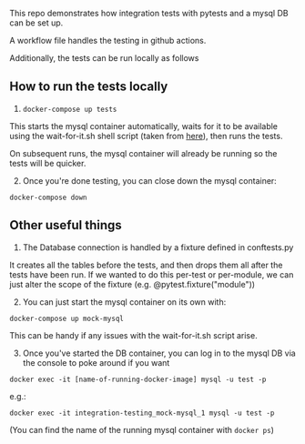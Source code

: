 This repo demonstrates how integration tests with pytests and a mysql DB can be set up.

A workflow file handles the testing in github actions.

Additionally, the tests can be run locally as follows


## How to run the tests locally

1. `docker-compose up tests`

This starts the mysql container automatically, waits for it to be available using the wait-for-it.sh shell script (taken from [here](https://github.com/vishnubob/wait-for-it)),
then runs the tests.

On subsequent runs, the mysql container will already be running so the tests will be quicker.

2. Once you're done testing, you can close down the mysql container:

`docker-compose down`

## Other useful things

1. The Database connection is handled by a fixture defined in conftests.py

It creates all the tables before the tests, and then drops them all after the tests have been run. If we wanted to do 
this per-test or per-module, we can just alter the scope of the fixture (e.g. @pytest.fixture("module"))

2. You can just start the mysql container on its own with:

`docker-compose up mock-mysql`

This can be handy if any issues with the wait-for-it.sh script arise.

3. Once you've started the DB container, you can log in to the mysql DB via the console to poke around if you want

`docker exec -it [name-of-running-docker-image] mysql -u test -p`

e.g.:

`docker exec -it integration-testing_mock-mysql_1 mysql -u test -p`

(You can find the name of the running mysql container with `docker ps`)
